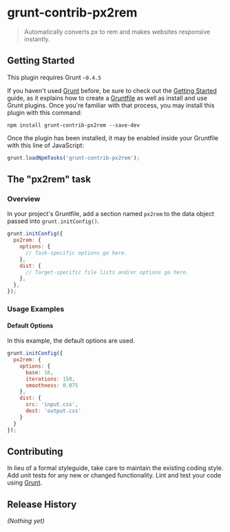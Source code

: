 # grunt-contrib-px2rem

> Automatically converts px to rem and makes websites responsive instantly.

## Getting Started
This plugin requires Grunt `~0.4.5`

If you haven't used [Grunt](http://gruntjs.com/) before, be sure to check out the [Getting Started](http://gruntjs.com/getting-started) guide, as it explains how to create a [Gruntfile](http://gruntjs.com/sample-gruntfile) as well as install and use Grunt plugins. Once you're familiar with that process, you may install this plugin with this command:

```shell
npm install grunt-contrib-px2rem --save-dev
```

Once the plugin has been installed, it may be enabled inside your Gruntfile with this line of JavaScript:

```js
grunt.loadNpmTasks('grunt-contrib-px2rem');
```

## The "px2rem" task

### Overview
In your project's Gruntfile, add a section named `px2rem` to the data object passed into `grunt.initConfig()`.

```js
grunt.initConfig({
  px2rem: {
    options: {
      // Task-specific options go here.
    },
    dist: {
      // Target-specific file lists and/or options go here.
    },
  },
});
```

### Usage Examples

#### Default Options
In this example, the default options are used.

```js
grunt.initConfig({
  px2rem: {
    options: {
      base: 16,
      iterations: 150,
      smoothness: 0.075
    },
    dist: {
      src: 'input.css',
      dest: 'output.css'
    }
  }
});
```

## Contributing
In lieu of a formal styleguide, take care to maintain the existing coding style. Add unit tests for any new or changed functionality. Lint and test your code using [Grunt](http://gruntjs.com/).

## Release History
_(Nothing yet)_
